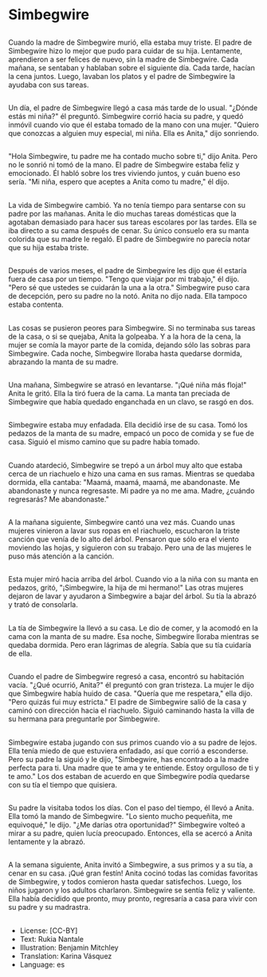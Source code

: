 # Simbegwire

##
Cuando la madre de Simbegwire murió, ella estaba muy triste. El padre de Simbegwire hizo lo mejor que pudo para cuidar de su hija. Lentamente, aprendieron a ser felices de nuevo, sin la madre de Simbegwire. Cada mañana, se sentaban y hablaban sobre el siguiente día. Cada tarde, hacían la cena juntos. Luego, lavaban los platos y el padre de Simbegwire la ayudaba con sus tareas.

##
Un día, el padre de Simbegwire llegó a casa más tarde de lo usual. "¿Dónde estás mi niña?" él preguntó. Simbegwire corrió hacia su padre, y quedó inmóvil cuando vio que él estaba tomado de la mano con una mujer. "Quiero que conozcas a alguien muy especial, mi niña. Ella es Anita," dijo sonriendo.

##
"Hola Simbegwire, tu padre me ha contado mucho sobre ti," dijo Anita. Pero no le sonrió ni tomó de la mano. El padre de Simbegwire estaba feliz y emocionado. Él habló sobre los tres viviendo juntos, y cuán bueno eso sería. "Mi niña, espero que aceptes a Anita como tu madre," él dijo.

##
La vida de Simbegwire cambió. Ya no tenía tiempo para sentarse con su padre por las mañanas. Anita le dio muchas tareas domésticas que la agotaban demasiado para hacer sus tareas escolares por las tardes. Ella se iba directo a su cama después de cenar. Su único consuelo era su manta colorida que su madre le regaló. El padre de Simbegwire no parecía notar que su hija estaba triste.

##
Después de varios meses, el padre de Simbegwire les dijo que él estaría fuera de casa por un tiempo. "Tengo que viajar por mi trabajo," él dijo. "Pero sé que ustedes se cuidarán la una a la otra." Simbegwire puso cara de decepción, pero su padre no la notó. Anita no dijo nada. Ella tampoco estaba contenta.

##
Las cosas se pusieron peores para Simbegwire. Si no terminaba sus tareas de la casa, o si se quejaba, Anita la golpeaba. Y a la hora de la cena, la mujer se comía la mayor parte de la comida, dejando sólo las sobras para Simbegwire. Cada noche, Simbegwire lloraba hasta quedarse dormida, abrazando la manta de su madre.

##
Una mañana, Simbegwire se atrasó en levantarse. "¡Qué niña más floja!" Anita le gritó. Ella la tiró fuera de la cama. La manta tan preciada de Simbegwire que había quedado enganchada en un clavo, se rasgó en dos.

##
Simbegwire estaba muy enfadada. Ella decidió irse de su casa. Tomó los pedazos de la manta de su madre, empacó un poco de comida y se fue de casa. Siguió el mismo camino que su padre había tomado.

##
Cuando atardeció, Simbegwire se trepó a un árbol muy alto que estaba cerca de un riachuelo e hizo una cama en sus ramas. Mientras se quedaba dormida, ella cantaba: "Maamá, maamá, maamá, me abandonaste. Me abandonaste y nunca regresaste. Mi padre ya no me ama. Madre, ¿cuándo regresarás? Me abandonaste."

##
A la mañana siguiente, Simbegwire cantó una vez más. Cuando unas mujeres vinieron a lavar sus ropas en el riachuelo, escucharon la triste canción que venía de lo alto del árbol. Pensaron que sólo era el viento moviendo las hojas, y siguieron con su trabajo. Pero una de las mujeres le puso más atención a la canción. 

##
Esta mujer miró hacia arriba del árbol. Cuando vio a la niña con su manta en pedazos, gritó, "¡Simbegwire, la hija de mi hermano!" Las otras mujeres dejaron de lavar y ayudaron a Simbegwire a bajar del árbol. Su tía la abrazó y trató de consolarla.

##
La tía de Simbegwire la llevó a su casa. Le dio de comer, y la acomodó en la cama con la manta de su madre. Esa noche, Simbegwire lloraba mientras se quedaba dormida. Pero eran lágrimas de alegría. Sabía que su tía cuidaría de ella. 

##
Cuando el padre de Simbegwire regresó a casa, encontró su habitación vacía. "¿Qué ocurrió, Anita?" él preguntó con gran tristeza. La mujer le dijo que Simbegwire había huido de casa. "Quería que me respetara," ella dijo. "Pero quizás fui muy estricta." El padre de Simbegwire salió de la casa y caminó con dirección hacia el riachuelo. Siguió caminando hasta la villa de su hermana para preguntarle por Simbegwire.

##
Simbegwire estaba jugando con sus primos cuando vio a su padre de lejos. Ella tenía miedo de que estuviera enfadado, así que corrió a esconderse. Pero su padre la siguió y le dijo, "Simbegwire, has encontrado a la madre perfecta para ti. Una madre que te ama y te entiende. Estoy orgulloso de ti y te amo." Los dos estaban de acuerdo en que Simbegwire podía quedarse con su tía el tiempo que quisiera.

##
Su padre la visitaba todos los días. Con el paso del tiempo, él llevó a Anita. Ella tomó la mando de Simbegwire. "Lo siento mucho pequeñita, me equivoqué," le dijo. "¿Me darías otra oportunidad?" Simbegwire volteó a mirar a su padre, quien lucía preocupado. Entonces, ella se acercó a Anita lentamente y la abrazó.

##
A la semana siguiente, Anita invitó a Simbegwire, a sus primos y a su tía, a cenar en su casa. ¡Qué gran festín! Anita cocinó todas las comidas favoritas de Simbegwire, y todos comieron hasta quedar satisfechos. Luego, los niños jugaron y los adultos charlaron. Simbegwire se sentía feliz y valiente. Ella había decidido que pronto, muy pronto, regresaría a casa para vivir con su padre y su madrastra.

##
* License: [CC-BY]
* Text: Rukia Nantale
* Illustration: Benjamin Mitchley
* Translation: Karina Vásquez
* Language: es
